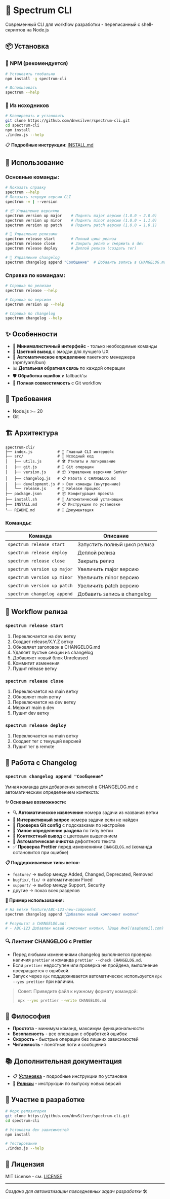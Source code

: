 # 🚀 Spectrum CLI

Современный CLI для workflow разработки - переписанный с shell-скриптов на Node.js

## 📦 Установка

### 🌟 NPM (рекомендуется)

```bash
# Установить глобально
npm install -g spectrum-cli

# Использовать
spectrum --help
```

### 🔧 Из исходников

```bash
# Клонировать и установить
git clone https://github.com/dnwsilver/spectrum-cli.git
cd spectrum-cli
npm install
./index.js --help
```

📋 **Подробные инструкции**: [INSTALL.md](./INSTALL.md)

## 🚀 Использование

### Основные команды:

```bash
# Показать справку
spectrum --help
# Показать текущую версию CLI
spectrum -v | --version

# 📦 Управление версиями
spectrum version up major    # Поднять major версию (1.0.0 → 2.0.0)
spectrum version up minor    # Поднять minor версию (1.0.0 → 1.1.0)
spectrum version up patch    # Поднять patch версию (1.0.0 → 1.0.1)

# 🚀 Управление релизами
spectrum release start       # Полный цикл релиза
spectrum release close       # Закрыть релиз и смержить в dev
spectrum release deploy      # Деплой релиза (создать тег)

# 📝 Управление changelog
spectrum changelog append "Сообщение"  # Добавить запись в CHANGELOG.md
```

### Справка по командам:

```bash
# Справка по релизам
spectrum release --help

# Справка по версиям
spectrum version up --help

# Справка по changelog
spectrum changelog --help
```

## ✨ Особенности

- 🎯 **Минималистичный интерфейс** - только необходимые команды
- 🎨 **Цветной вывод** с эмодзи для лучшего UX
- 🔄 **Автоматическое определение** пакетного менеджера (npm/yarn/bun)
- 📊 **Детальная обратная связь** по каждой операции
- 🛡️ **Обработка ошибок** и fallback'ы
- 🚀 **Полная совместимость** с Git workflow

## 🔧 Требования

- Node.js >= 20
- Git

## 🏗️ Архитектура

```
spectrum-cli/
├── index.js           # 🚀 Главный CLI интерфейс
├── src/               # 📁 Исходный код
│   ├── utils.js       # 🛠️ Утилиты и логирование
│   ├── git.js         # 📝 Git операции
│   ├── version.js     # 📦 Управление версиями SemVer
│   ├── changelog.js   # 📋 Работа с CHANGELOG.md
│   ├── development.js # ⚡ Dev команды (внутренние)
│   └── release.js     # 🚀 Release процесс
├── package.json       # 📦 Конфигурация проекта
├── install.sh         # 🔧 Автоматический установщик
├── INSTALL.md         # 📋 Инструкции по установке
└── README.md          # 📖 Документация
```

### Команды:

| Команда                       | Описание                     |
| ----------------------------- | ---------------------------- |
| `spectrum release start`      | Запустить полный цикл релиза |
| `spectrum release deploy`     | Деплой релиза                |
| `spectrum release close`      | Закрыть релиз                |
| `spectrum version up major`   | Увеличить major версию       |
| `spectrum version up minor`   | Увеличить minor версию       |
| `spectrum version up patch`   | Увеличить patch версию       |
| `spectrum changelog append`   | Добавить запись в changelog  |

## 🔄 Workflow релиза

### `spectrum release start`

1. Переключается на dev ветку
2. Создает release/X.Y.Z ветку
3. Обновляет заголовок в CHANGELOG.md
4. Удаляет пустые секции из changelog
5. Добавляет новый блок Unreleased
6. Коммитит изменения
7. Пушит release ветку

### `spectrum release close`

1. Переключается на main ветку
2. Обновляет main ветку
3. Переключается на dev ветку
4. Мержит main в dev
5. Пушит dev ветку

### `spectrum release deploy`

1. Переключается на main ветку
2. Создает тег с текущей версией
3. Пушит тег в remote

## 📝 Работа с Changelog

### `spectrum changelog append "Сообщение"`

Умная команда для добавления записей в CHANGELOG.md с автоматическим определением контекста:

**✨ Основные возможности:**
- 🔍 **Автоматическое извлечение** номера задачи из названия ветки
- 🤔 **Интерактивный запрос** номера задачи если не найден
- 👤 **Проверка Git config** с подсказками по настройке
- 🎯 **Умное определение раздела** по типу ветки
- 🎨 **Контекстный вывод** с цветовым выделением
- 🧹 **Автоматическая очистка** дефолтного текста
- ✅ **Проверка Prettier** перед изменениями `CHANGELOG.md` (команда остановится при ошибке)

**📋 Поддерживаемые типы веток:**
- `feature/` → выбор между Added, Changed, Deprecated, Removed
- `bugfix/`, `fix/` → автоматически Fixed
- `support/` → выбор между Support, Security
- другие → показ всех разделов

**📌 Пример использования:**
```bash
# На ветке feature/ABC-123-new-component
spectrum changelog append "Добавлен новый компонент кнопки"

# Результат в CHANGELOG.md:
# - ABC-123 Добавлен новый компонент кнопки. [Ваше Имя](ваш@email.com)
```

### 🔍 Линтинг CHANGELOG с Prettier

- Перед любыми изменениями changelog выполняется проверка наличия `prettier` и команда `prettier --check CHANGELOG.md`.
- Если `prettier` недоступен или проверка не пройдена, выполнение прекращается с ошибкой.
- Запуск через `npx` поддерживается автоматически: используется `npx --yes prettier` при наличии.

> Совет: Приведите файл к нужному формату командой:
>
> ```bash
> npx --yes prettier --write CHANGELOG.md
> ```

## 🎯 Философия

- **Простота** - минимум команд, максимум функциональности
- **Безопасность** - все операции с обработкой ошибок
- **Скорость** - быстрые операции без лишних зависимостей
- **Читаемость** - понятные логи и сообщения

## 📚 Дополнительная документация

- 📋 **[Установка](./INSTALL.md)** - подробные инструкции по установке
- 🚀 **[Релизы](./RELEASE.md)** - инструкции по выпуску новых версий

## 🤝 Участие в разработке

```bash
# Форк репозитория
git clone https://github.com/dnwSilver/spectrum-cli.git
cd spectrum-cli

# Установка dev зависимостей
npm install

# Тестирование
./index.js --help
```

## 📄 Лицензия

MIT License - см. [LICENSE](./LICENSE)

---

_Создано для автоматизации повседневных задач разработки_ 🛠️
